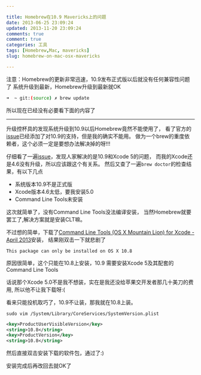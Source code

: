 ```yaml
---

title: Homebrew在10.9 Mavericks上的问题
date: 2013-06-25 23:09:24
updated: 2013-11-20 23:09:24
comments: true
comment: true
categories: 工具
tags: [Homebrew,Mac, mavericks]
slug: homebrew-on-mac-osx-mavericks

---
```


注意：Homebrew的更新非常迅速，10.9发布正式版以后就没有任何兼容性问题了
系统升级到最新，Homebrew升级到最新就OK

```bash
➜  ~ git:(source) ✗ brew update
```

所以现在已经没有必要看下面的内容了

-----

升级控杯具的发现系统升级到10.9以后Homebrew竟然不能使用了，
看了官方的[issue][]已经添加了对10.9的支持，但是我的确实不能用。
做为一个brew的重度依赖者，这个必须一定是要想办法解决掉的呀!!!

仔细看了一遍[issue][]，发现人家解决的是10.9和Xcode 5的问题，
而我的Xcode还是4.6没有升级，所以应该跟这个有关系。
然后又查了一遍`brew doctor`的检查结果，有以下几点

- 系统版本10.9不是正式版
- Xcode版本4.6太低，要我安装5.0
- Command Line Tools未安装

<!-- more -->
这次就简单了，没有Command Line Tools没法编译安装，
当然Homebrew就要罢工了,解决方案就是安装CLT嘛。

不过想的简单，下载了[Command Line Tools (OS X Mountain Lion) for Xcode - April 2013][clt46]安装，
结果刚双击一下就悲剧了

```
This package can only be installed on OS X 10.8
```

原因很简单，这个只能在10.8上安装，10.9
需要安装Xcode 5及其配套的Command Line Tools

话说那个Xcode 5.0不是我不想装，实在是我还没给苹果交开发者那几十美刀的费用,
所以他不让我下载呀:(

看来只能投机取巧了，10.9不让装，那我就在10.8上装。

`sudo vim /System/Library/CoreServices/SystemVersion.plist`

```xml
<key>ProductUserVisibleVersion</key>
<string>10.8</string>
<key>ProductVersion</key>
<string>10.8</string>
```

然后直接双击安装下载的软件包，通过了:)

安装完成后再改回去就OK了


[issue]:https://github.com/mxcl/homebrew/issues/20401
[clt46]:http://adcdownload.apple.com/Developer_Tools/command_line_tools_os_x_mountain_lion_for_xcode__april_2013/xcode462_cltools_10_86938259a.dmg


